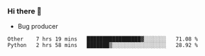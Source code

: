 ### Hi there 👋
* Bug producer
<!--START_SECTION:waka-->
```text
Other    7 hrs 19 mins   █████████████████▓░░░░░░░   71.08 % 
Python   2 hrs 58 mins   ███████▒░░░░░░░░░░░░░░░░░   28.92 % 
```
<!--END_SECTION:waka-->
